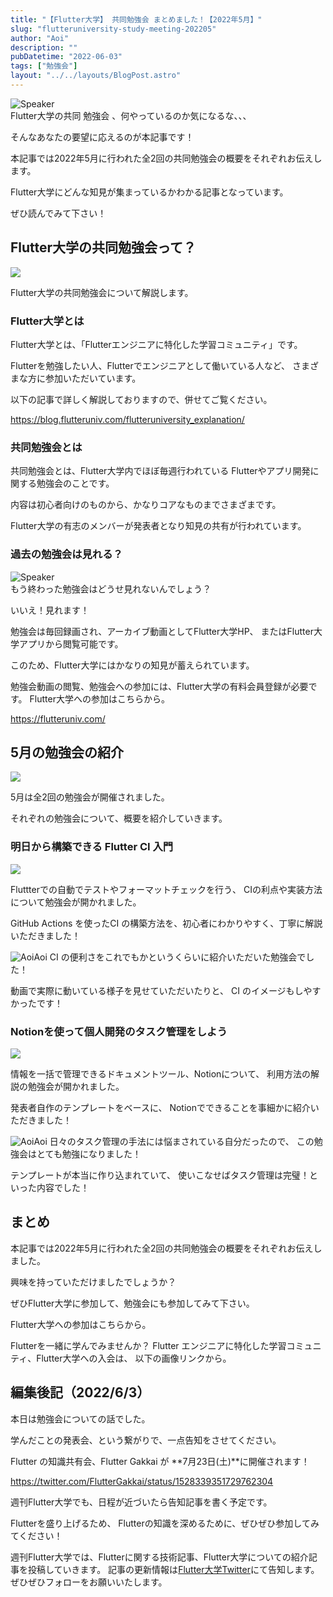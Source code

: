 ```yaml
---
title: "【Flutter大学】 共同勉強会 まとめました！【2022年5月】"
slug: "flutteruniversity-study-meeting-202205"
author: "Aoi"
description: ""
pubDatetime: "2022-06-03"
tags: ["勉強会"]
layout: "../../layouts/BlogPost.astro"
---
```


<div class="speech-bubble-container">
  <div class="speech-bubble-avatar">
    <img src="http://34.145.4.125/wp-content/themes/cocoon-master/images/ojisan.png" alt="Speaker" />
  </div>
  <div class="speech-bubble">
    <div class="speech-bubble-content">
      Flutter大学の共同 勉強会 、何やっているのか気になるな、、、
    </div>
    <div class="speech-bubble-arrow arrow-left"></div>
  </div>
</div>

そんなあなたの要望に応えるのが本記事です！

本記事では2022年5月に行われた全2回の共同勉強会の概要をそれぞれお伝えします。

Flutter大学にどんな知見が集まっているかわかる記事となっています。

ぜひ読んでみて下さい！

## Flutter大学の共同勉強会って？

![](http://blog.flutteruniv.com/wp-content/uploads/2022/03/Meeting-1024x683.jpeg)

Flutter大学の共同勉強会について解説します。

### Flutter大学とは

Flutter大学とは、「Flutterエンジニアに特化した学習コミュニティ」です。

Flutterを勉強したい人、Flutterでエンジニアとして働いている人など、
さまざまな方に参加いただいています。

以下の記事で詳しく解説しておりますので、併せてご覧ください。

https://blog.flutteruniv.com/flutteruniversity_explanation/

### 共同勉強会とは

共同勉強会とは、Flutter大学内でほぼ毎週行われている
Flutterやアプリ開発に関する勉強会のことです。

内容は初心者向けのものから、かなりコアなものまでさまざまです。

Flutter大学の有志のメンバーが発表者となり知見の共有が行われています。

### 過去の勉強会は見れる？

<div class="speech-bubble-container">
  <div class="speech-bubble-avatar">
    <img src="http://34.145.4.125/wp-content/themes/cocoon-master/images/obasan.png" alt="Speaker" />
  </div>
  <div class="speech-bubble">
    <div class="speech-bubble-content">
      もう終わった勉強会はどうせ見れないんでしょう？
    </div>
    <div class="speech-bubble-arrow arrow-left"></div>
  </div>
</div>

いいえ！見れます！

勉強会は毎回録画され、アーカイブ動画としてFlutter大学HP、
またはFlutter大学アプリから閲覧可能です。

このため、Flutter大学にはかなりの知見が蓄えられています。

勉強会動画の閲覧、勉強会への参加には、Flutter大学の有料会員登録が必要です。
Flutter大学への参加はこちらから。

https://flutteruniv.com/

## 5月の勉強会の紹介

![](http://blog.flutteruniv.com/wp-content/uploads/2022/03/meeting2-1024x683.jpeg)

5月は全2回の勉強会が開催されました。

それぞれの勉強会について、概要を紹介していきます。

### 明日から構築できる Flutter CI 入門

![](http://34.145.4.125/wp-content/uploads/2022/05/20220528_ci.png)

Fluttterでの自動でテストやフォーマットチェックを行う、
CIの利点や実装方法について勉強会が開かれました。

GitHub Actions を使ったCI の構築方法を、初心者にわかりやすく、丁寧に解説いただきました！

![Aoi](http://34.145.4.125/wp-content/themes/cocoon-master/images/b-man.png)Aoi
CI の便利さをこれでもかというくらいに紹介いただいた勉強会でした！

動画で実際に動いている様子を見せていただいたりと、
CI のイメージもしやすかったです！

### Notionを使って個人開発のタスク管理をしよう

![](http://34.145.4.125/wp-content/uploads/2022/05/20220528_notion.png)

情報を一括で管理できるドキュメントツール、Notionについて、
利用方法の解説の勉強会が開かれました。

発表者自作のテンプレートをベースに、
Notionでできることを事細かに紹介いただきました！

![Aoi](http://34.145.4.125/wp-content/themes/cocoon-master/images/b-man.png)Aoi
日々のタスク管理の手法には悩まされている自分だったので、
この勉強会はとても勉強になりました！

テンプレートが本当に作り込まれていて、
使いこなせばタスク管理は完璧！といった内容でした！

## まとめ

本記事では2022年5月に行われた全2回の共同勉強会の概要をそれぞれお伝えしました。

興味を持っていただけましたでしょうか？

ぜひFlutter大学に参加して、勉強会にも参加してみて下さい。

Flutter大学への参加はこちらから。

Flutterを一緒に学んでみませんか？
Flutter エンジニアに特化した学習コミュニティ、Flutter大学への入会は、
以下の画像リンクから。

## 編集後記（2022/6/3）

本日は勉強会についての話でした。

学んだことの発表会、という繋がりで、一点告知をさせてください。

Flutter の知識共有会、Flutter Gakkai が **7月23日(土)**に開催されます！

https://twitter.com/FlutterGakkai/status/1528339351729762304

週刊Flutter大学でも、日程が近づいたら告知記事を書く予定です。

Flutterを盛り上げるため、
Flutterの知識を深めるために、ぜひぜひ参加してみてください！

週刊Flutter大学では、Flutterに関する技術記事、Flutter大学についての紹介記事を投稿していきます。
記事の更新情報は[Flutter大学Twitter](https://twitter.com/FlutterUniv)にて告知します。
ぜひぜひフォローをお願いいたします。